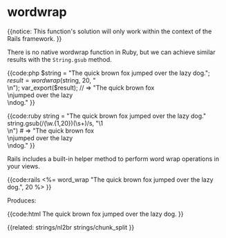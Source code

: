 # wordwrap

{{notice:
    This function's solution will only work within the context of the Rails
    framework.
}}

There is no native wordwrap function in Ruby, but we can achieve similar
results with the `String.gsub` method.

{{code:php
    $string = "The quick brown fox jumped over the lazy dog.";
    $result = wordwrap($string, 20, "<br />\n");
    var_export($result);
    // => "The quick brown fox<br />\njumped over the lazy<br />\ndog."
}}

{{code:ruby
    string = "The quick brown fox jumped over the lazy dog."
    string.gsub(/(\w.{1,20})(\s+)/s, "\\1<br />\n")
    # => "The quick brown fox<br />\njumped over the lazy<br />\ndog."
}}

Rails includes a built-in helper method to perform word wrap operations in
your views.

{{code:rails
    <%= word_wrap "The quick brown fox jumped over the lazy dog.", 20 %>
}}

Produces:

{{code:html
    The quick brown fox
    jumped over the lazy
    dog.
}}


{{related:
    strings/nl2br
    strings/chunk_split
}}
